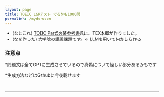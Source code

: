 ```yaml
---
layout: page
title: TOEIC L&Rテスト でるかも1000問
permalink: /myderusen
---
```


- (なにこれ) [TOEIC Part5の某参考書](https://www.amazon.co.jp/TOEIC-L-R%E3%83%86%E3%82%B9%E3%83%88-%E6%96%87%E6%B3%95%E5%95%8F%E9%A1%8C-%E3%81%A7%E3%82%8B1000%E5%95%8F/dp/4866390832)風に、TEX本郷が作りました。
- (なぜ作った) 大学院の講義課題です。← LLMを用いて何かしら作る

### 注意点

*問題文は全てGPTに生成させているので真偽について怪しい部分あるかもです

*生成方法などはGithubに今後載せます

<br>

---

<br>

<link rel="stylesheet" href="./toeic/toeic.css">

<script src="./toeic/toeic.js">
</script>
<audio id="correct-answer">
    <source src="./toeic/audio/correct.mp3" type="audio/mp3">
</audio>
<audio id="wrong-answer">
    <source src="./toeic/audio/wrong.mp3" type="audio/mp3">
</audio>
<script type="text/javascript">
    let problem_number;
    for (var i = 0; i < problems.length; i++) {
        if (i + 111 < problems.length){
            problem_number = i+1;
        }else{
            problem_number = 1000 - (problems.length - i - 1);
        }
        document.write("<div class='question-container'>");
        document.write ("<p> Q",problem_number, "." ,problems[i], "<p>");
        document.write("<ul>")
        const correct_answer = answers[i];
        let thisiscorrect, button_id;
        for (var k = 0; k < choices[i].length; k++){
            button_id = ('000' + (i+1)).slice(-4) + '-' + k;
            thisiscorrect = (choices[i][k] === correct_answer);
            document.write(`<button id=${button_id} class='button-002' onclick='onclickevent(this, ${thisiscorrect}, ${i+1})'> ${idx2alp[k]} ${choices[i][k]} </button>`);
        }
        document.write("</ul>")
        document.write("</div>");
    }

</script>
